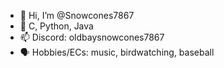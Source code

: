- 👋 Hi, I’m @Snowcones7867
- 🔨 C, Python, Java
- 📫 Discord: oldbaysnowcones7867
- 🗣️ Hobbies/ECs: music, birdwatching, baseball

<!---
Snowcones7867/Snowcones7867 is a ✨ special ✨ repository because its `README.md` (this file) appears on your GitHub profile.
You can click the Preview link to take a look at your changes.
--->
